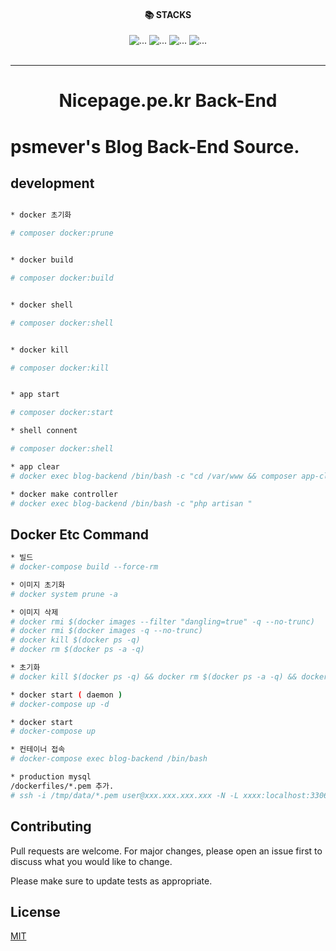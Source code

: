 <div align="center">

<div style="text-align: center;"><h4>📚 STACKS</h4></div>


<div style="text-align: center;">

<img src="https://img.shields.io/badge/php-525CBF?style=for-the-badge&logo=php&logoColor=black" alt="...">
<img src="https://img.shields.io/badge/laravel-525CBF?style=for-the-badge&logo=laravel&logoColor=black" alt="...">
<img src="https://img.shields.io/badge/docker-DEE0FA?style=for-the-badge&logo=docker&logoColor=black" alt="...">
<img src="https://img.shields.io/badge/mysql-1572B6?style=for-the-badge&logo=mysql&logoColor=black" alt="...">
</div>

<br />
<hr />

<h1 style="text-align: center;">Nicepage.pe.kr Back-End</h1>
</div>

# psmever's Blog Back-End Source.

## development

```bash

* docker 초기화

# composer docker:prune


* docker build

# composer docker:build


* docker shell

# composer docker:shell


* docker kill

# composer docker:kill


* app start

# composer docker:start

* shell connent

# composer docker:shell

* app clear
# docker exec blog-backend /bin/bash -c "cd /var/www && composer app-clear:dev"

* docker make controller
# docker exec blog-backend /bin/bash -c "php artisan "
```

## Docker Etc Command

```bash
* 빌드
# docker-compose build --force-rm

* 이미지 초기화
# docker system prune -a

* 이미지 삭제
# docker rmi $(docker images --filter "dangling=true" -q --no-trunc)
# docker rmi $(docker images -q --no-trunc)
# docker kill $(docker ps -q)
# docker rm $(docker ps -a -q)

* 초기화
# docker kill $(docker ps -q) && docker rm $(docker ps -a -q) && docker rmi $(docker images -q --no-trunc) && docker-compose build --force-rm

* docker start ( daemon )
# docker-compose up -d

* docker start
# docker-compose up

* 컨테이너 접속
# docker-compose exec blog-backend /bin/bash

* production mysql
/dockerfiles/*.pem 추가.
# ssh -i /tmp/data/*.pem user@xxx.xxx.xxx.xxx -N -L xxxx:localhost:3306
```

## Contributing

Pull requests are welcome. For major changes, please open an issue first to discuss what you would like to change.

Please make sure to update tests as appropriate.

## License

[MIT](https://choosealicense.com/licenses/mit/)
